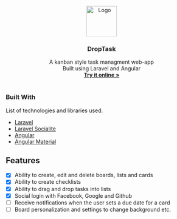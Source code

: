 <div id="top"></div>
<!-- PROJECT LOGO -->
<br />
<div align="center">
  <a href="https://github.com/fdomgjoni99/DropTask">
    <img src="https://iconmonstr.com/wp-content/g/gd/makefg.php?i=../releases/preview/2017/png/iconmonstr-task-1.png&r=124&g=108&b=163" alt="Logo" width="80" height="80">
  </a>

  <h3 align="center">DropTask</h3>

  <p align="center">
    A kanban style task managment web-app
    <br />
    Built using Laravel and Angular
    <br />
    <a href="https://charming-pastelito-227126.netlify.app/"><strong>Try it online »</strong></a>
    <br />
    <br />
  </p>
</div>

### Built With

List of technologies and libraries used.

* [Laravel](https://laravel.com/)
* [Laravel Socialite](https://laravel.com/docs/9.x/socialite)
* [Angular](https://angular.io/)
* [Angular Material](https://material.angular.io/)

## Features

- [x] Ability to create, edit and delete boards, lists and cards
- [x] Ability to create checklists
- [x] Ability to drag and drop tasks into lists
- [x] Social login with Facebook, Google and Github
- [ ] Receive notifications when the user sets a due date for a card
- [ ] Board personalization and settings to change background etc.
